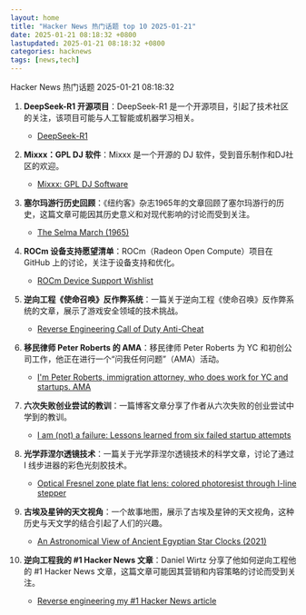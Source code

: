 ```yaml
---
layout: home
title: "Hacker News 热门话题 top 10 2025-01-21"
date: 2025-01-21 08:18:32 +0800
lastupdated: 2025-01-21 08:18:32 +0800
categories: hacknews
tags: [news,tech]
---
```

Hacker News 热门话题 2025-01-21 08:18:32

1. **DeepSeek-R1 开源项目**：DeepSeek-R1 是一个开源项目，引起了技术社区的关注，该项目可能与人工智能或机器学习相关。
    - [DeepSeek-R1](https://github.com/deepseek-ai/DeepSeek-R1)

2. **Mixxx：GPL DJ 软件**：Mixxx 是一个开源的 DJ 软件，受到音乐制作和DJ社区的欢迎。
    - [Mixxx: GPL DJ Software](https://mixxx.org/)

3. **塞尔玛游行历史回顾**：《纽约客》杂志1965年的文章回顾了塞尔玛游行的历史，这篇文章可能因其历史意义和对现代影响的讨论而受到关注。
    - [The Selma March (1965)](https://www.newyorker.com/magazine/1965/04/10/letter-from-selma)

4. **ROCm 设备支持愿望清单**：ROCm（Radeon Open Compute）项目在 GitHub 上的讨论，关注于设备支持和优化。
    - [ROCm Device Support Wishlist](https://github.com/ROCm/ROCm/discussions/4276)

5. **逆向工程《使命召唤》反作弊系统**：一篇关于逆向工程《使命召唤》反作弊系统的文章，展示了游戏安全领域的技术挑战。
    - [Reverse Engineering Call of Duty Anti-Cheat](https://ssno.cc/posts/reversing-tac-1-4-2025/)

6. **移民律师 Peter Roberts 的 AMA**：移民律师 Peter Roberts 为 YC 和初创公司工作，他正在进行一个“问我任何问题”（AMA）活动。
    - [I'm Peter Roberts, immigration attorney, who does work for YC and startups. AMA](item?id=42770125)

7. **六次失败创业尝试的教训**：一篇博客文章分享了作者从六次失败的创业尝试中学到的教训。
    - [I am (not) a failure: Lessons learned from six failed startup attempts](http://blog.rongarret.info/2025/01/i-am-not-failure-lessons-learned-from.html)

8. **光学菲涅尔透镜技术**：一篇关于光学菲涅尔透镜技术的科学文章，讨论了通过 I 线步进器的彩色光刻胶技术。
    - [Optical Fresnel zone plate flat lens: colored photoresist through I-line stepper](https://www.nature.com/articles/s41377-024-01725-6)

9. **古埃及星钟的天文视角**：一个故事地图，展示了古埃及星钟的天文视角，这种历史与天文学的结合引起了人们的兴趣。
    - [An Astronomical View of Ancient Egyptian Star Clocks (2021)](https://storymaps.arcgis.com/stories/eea3fbc9c05b40948563ffd0ccfab59d)

10. **逆向工程我的 #1 Hacker News 文章**：Daniel Wirtz 分享了他如何逆向工程他的 #1 Hacker News 文章，这篇文章可能因其营销和内容策略的讨论而受到关注。
    - [Reverse engineering my #1 Hacker News article](https://danielwirtz.com/blog/successful-hacker-news-article)